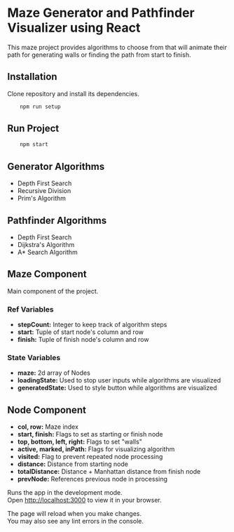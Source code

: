 # Maze Generator and Pathfinder Visualizer using React

This maze project provides algorithms to choose from that will animate their path for generating walls or finding the path from start to finish.

## Installation

Clone repository and install its dependencies.

```bash
    npm run setup
```

## Run Project

```bash
    npm start
```

## Generator Algorithms

-   Depth First Search
-   Recursive Division
-   Prim's Algorithm

## Pathfinder Algorithms

-   Depth First Search
-   Dijkstra's Algorithm
-   A\* Search Algorithm

## Maze Component

Main component of the project.

### Ref Variables

-   **stepCount:** Integer to keep track of algorithm steps
-   **start:** Tuple of start node's column and row
-   **finish:** Tuple of finish node's column and row

### State Variables

-   **maze:** 2d array of Nodes
-   **loadingState:** Used to stop user inputs while algorithms are visualized
-   **generatedState:** Used to style button while algorithms are visualized

## Node Component

-   **col, row:** Maze index
-   **start, finish:** Flags to set as starting or finish node
-   **top, bottom, left, right:** Flags to set "walls"
-   **active, marked, inPath:** Flags for visualizing algorithm
-   **visited:** Flag to prevent repeated node processing
-   **distance:** Distance from starting node
-   **totalDistance:** Distance + Manhattan distance from finish node
-   **prevNode:** References previous node in processing

Runs the app in the development mode.\
Open [http://localhost:3000](http://localhost:3000) to view it in your browser.

The page will reload when you make changes.\
You may also see any lint errors in the console.
